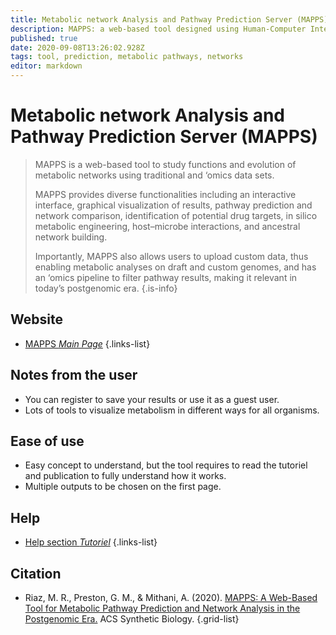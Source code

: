 ```yaml
---
title: Metabolic network Analysis and Pathway Prediction Server (MAPPS)
description: MAPPS: a web-based tool designed using Human-Computer Interaction principles for metabolic pathways prediction and network comparison. 
published: true
date: 2020-09-08T13:26:02.928Z
tags: tool, prediction, metabolic pathways, networks
editor: markdown
---
```


# Metabolic network Analysis and Pathway Prediction Server (MAPPS)

> MAPPS is a web-based tool to study functions and evolution of metabolic networks using traditional and ‘omics data sets. 
>
> MAPPS provides diverse functionalities including an interactive interface, graphical visualization of results, pathway prediction and network comparison, identification of potential drug targets, in silico metabolic engineering, host–microbe interactions, and ancestral network building. 
>
> Importantly, MAPPS also allows users to upload custom data, thus enabling metabolic analyses on draft and custom genomes, and has an ‘omics pipeline to filter pathway results, making it relevant in today’s postgenomic era.
{.is-info}

 

## Website 

- [MAPPS *Main Page*](https://mapps.lums.edu.pk/tool/)
 {.links-list}

## Notes from the user
 
 - You can register to save your results  or use it as a guest user.
 - Lots of tools to visualize metabolism in different ways for all organisms.

 
## Ease of use

- Easy concept to understand, but the tool requires to read the tutoriel and publication to fully understand how it works.
- Multiple outputs to be chosen on the first page.

## Help

- [Help section *Tutoriel*](https://mapps.lums.edu.pk/tool/docs.aspx)
{.links-list}


## Citation 

- Riaz, M. R., Preston, G. M., & Mithani, A. (2020). [MAPPS: A Web-Based Tool for Metabolic Pathway Prediction and Network Analysis in the Postgenomic Era.](https://pubs.acs.org/doi/10.1021/acssynbio.9b00397) ACS Synthetic Biology.
{.grid-list}